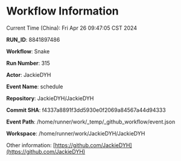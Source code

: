 # Workflow Information

Current Time (China): Fri Apr 26 09:47:05 CST 2024  

**RUN_ID**: 8841897486  

**Workflow**: Snake  

**Run Number**: 315  

**Actor**: JackieDYH  

**Event Name**: schedule  

**Repository**: JackieDYH/JackieDYH  

**Commit SHA**: f4337a8891f3dd5930e0f2069a84567a44d94333  

**Event Path**: /home/runner/work/_temp/_github_workflow/event.json  

**Workspace**: /home/runner/work/JackieDYH/JackieDYH  

Other information: [https://github.com/JackieDYH](https://github.com/JackieDYH)
